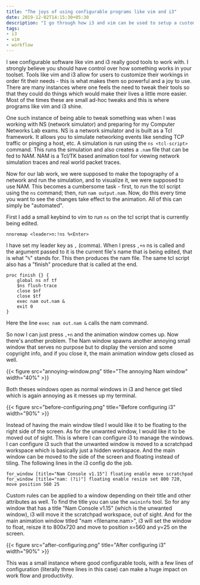 ```yaml
---
title: "The joys of using configurable programs like vim and i3"
date: 2019-12-02T14:15:30+05:30
description: "I go through how i3 and vim can be used to setup a custom workspace for working with NS (network simulator) and Nam (network animator)"
tags:
- i3
- vim
- workflow
---
```


I see configurable software like vim and i3 really good tools to work with. I
strongly believe you should have control over how something works in your
toolset. Tools like vim and i3 allow for users to customize their workings in
order fit their needs - this is what makes them so powerful and a joy to use.
There are many instances where one feels the need to tweak their tools so that
they could do things which would make their lives a little more easier. Most of
the times these are small ad-hoc tweaks and this is where programs like vim and
i3 shine.

One such instance of being able to tweak something was when I was working with
NS (network simulator) and preparing for my Computer Networks Lab exams. NS is
a network simulator and is built as a Tcl framework. It allows you to simulate
networking events like sending TCP traffic or pinging a host, etc. A simulation
is run using the `ns <tcl-script>` command. This runs the simulation and also
creates a `.nam` file that can be fed to NAM.  NAM is a Tcl/TK based animation
tool for viewing network simulation traces and real world packet traces.

Now for our lab work, we were supposed to make the topography of a network and
run the simulation, and to visualize it, we were supposed to use NAM. This
becomes a cumbersome task - first, to run the tcl script using the `ns`
command; then, run `nam output.nam`. Now, do this every time you want to see the
changes take effect to the animation. All of this can simply be "automated".

First I add a small keybind to vim to run `ns` on the tcl script that is
currently being edited.

```
nnoremap <leader>n:!ns %<Enter>
```

I have set my leader key as `,` (comma). When I press `,+n` ns is called and
the argument passed to it is the current file's name that is being edited, that
is what "`%`" stands for. This then produces the nam file. The same tcl script
also has a "finish" procedure that is called at the end.

```
proc finish {} {
    global ns nf tf
    $ns flush-trace
    close $nf
    close $tf
    exec nam out.nam &
    exit 0
}
```

Here the line `exec nam out.nam &` calls the nam command.

So now I can just press `,+n` and the animation window comes up.  Now there's
another problem. The Nam window spawns another annoying small window that
serves no purpose but to display the version and some copyright info, and if
you close it, the main animation window gets closed as well.

{{< figure src="annoying-window.png" title="The annoying Nam window" width="40%" >}}

Both theses windows open as normal windows in i3 and hence get tiled which is
again annoying as it messes up my terminal.

{{< figure src="before-configuring.png" title="Before configuring i3" width="90%" >}}

Instead of having the main window tiled I would like it to be floating to the
right side of the screen. As for the unwanted window, I would like it to be
moved out of sight. This is where I can configure i3 to manage the windows. I
can configure i3 such that the unwanted window is moved to a scratchpad
workspace which is basically just a hidden workspace. And the main window can
be moved to the side of the screen and floating instead of tiling. The
following lines in the i3 config do the job.

```
for_window [title="Nam Console v1.15"] floating enable move scratchpad
for_window [title="nam: (?i)"] floating enable resize set 800 720, move position 560 25
```

Custom rules can be applied to a window depending on their title and other
attributes as well. To find the title you can use the `xwininfo` tool. So for
any window that has a title "Nam Console v1.15" (which is the unwanted window),
i3 will move it the scratchpad workspace, out of sight. And for the main
animation window titled "nam <filename.nam>", i3 will set the window to float,
reisze it to 800x720 and move to position x=560 and y=25 on the screen.

{{< figure src="after-configuring.png" title="After configuring i3" width="90%" >}}

This was a small instance where good configurable tools, with a few lines of
configuration (literally three lines in this case) can make a huge impact on
work flow and productivity.
